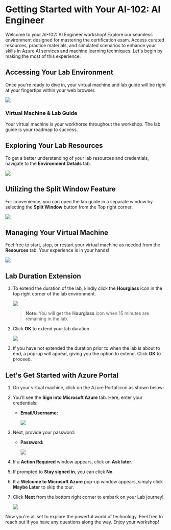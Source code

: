 # Getting Started with Your AI-102: AI Engineer
 
Welcome to your AI-102: AI Engineer workshop! Explore our seamless environment designed for mastering the certification exam. Access curated resources, practice materials, and simulated scenarios to enhance your skills in Azure AI services and machine learning techniques. Let's begin by making the most of this experience:
 
## Accessing Your Lab Environment
 
Once you're ready to dive in, your virtual machine and lab guide will be right at your fingertips within your web browser.
 
![](./images/labguide(1).png)

### Virtual Machine & Lab Guide
 
Your virtual machine is your workhorse throughout the workshop. The lab guide is your roadmap to success.
 
## Exploring Your Lab Resources
 
To get a better understanding of your lab resources and credentials, navigate to the **Environment Details** tab.
 
![](./images/enviornment.png)
 
## Utilizing the Split Window Feature
 
For convenience, you can open the lab guide in a separate window by selecting the **Split Window** button from the Top right corner.

![](./images/env.png)
 
## Managing Your Virtual Machine
 
Feel free to start, stop, or restart your virtual machine as needed from the **Resources** tab. Your experience is in your hands!
 
![](./images/res.png)

## **Lab Duration Extension**

1. To extend the duration of the lab, kindly click the **Hourglass** icon in the top right corner of the lab environment. 

    ![](./images/gext.png)

    >**Note:** You will get the **Hourglass** icon when 15 minutes are remaining in the lab.

2. Click **OK** to extend your lab duration.
 
   ![](./images/gext2.png)

3. If you have not extended the duration prior to when the lab is about to end, a pop-up will appear, giving you the option to extend. Click **OK** to proceed. 

## Let's Get Started with Azure Portal
 
1. On your virtual machine, click on the Azure Portal icon as shown below:
 
    [](./images/sc900-image(1).png)

2. You'll see the **Sign into Microsoft Azure** tab. Here, enter your credentials:
 
   - **Email/Username:** <inject key="AzureAdUserEmail"></inject>
 
        ![](./images/sc900-image-1.png)
 
3. Next, provide your password:
 
   - **Password:** <inject key="AzureAdUserPassword"></inject>
 
        ![](./images/sc900-image-2.png)

4. If a **Action Required** window appears, click on **Ask later**.

5. If prompted to **Stay signed in**, you can click **No**.
 
6. If a **Welcome to Microsoft Azure** pop-up window appears, simply click **Maybe Later** to skip the tour.
 
7. Click **Next** from the bottom right corner to embark on your Lab journey!
 
     ![](./images/sc900-image(3).png)
 
Now you're all set to explore the powerful world of technology. Feel free to reach out if you have any questions along the way. Enjoy your workshop!